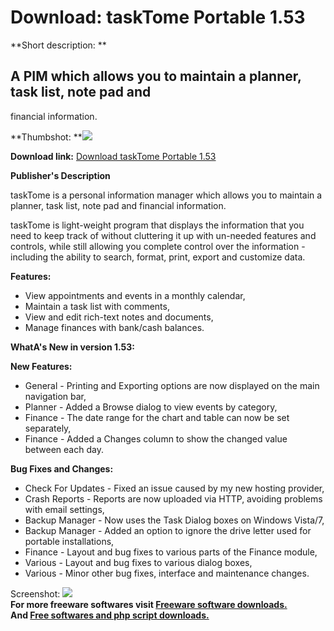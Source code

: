 # Download: taskTome Portable 1.53

**Short description: **

## A PIM which allows you to maintain a planner, task list, note pad and
financial information.

  
**Thumbshot: **![](http://www.freewarefiles.com/screenshot/tasktome1_md.jpg)   
  
**Download link:** [Download taskTome Portable 1.53](http://freesoftwares.boysofts.com/TaskTome-Portable_program_52361.html)  
  

**Publisher's Description**  
  

taskTome is a personal information manager which allows you to maintain a
planner, task list, note pad and financial information.

taskTome is light-weight program that displays the information that you need
to keep track of without cluttering it up with un-needed features and
controls, while still allowing you complete control over the information -
including the ability to search, format, print, export and customize data.

**Features:**

  * View appointments and events in a monthly calendar, 
  * Maintain a task list with comments, 
  * View and edit rich-text notes and documents, 
  * Manage finances with bank/cash balances. 

**WhatA's New in version 1.53:**

**New Features:**

  * General - Printing and Exporting options are now displayed on the main navigation bar, 
  * Planner - Added a Browse dialog to view events by category, 
  * Finance - The date range for the chart and table can now be set separately, 
  * Finance - Added a Changes column to show the changed value between each day. 

**Bug Fixes and Changes:**

  * Check For Updates - Fixed an issue caused by my new hosting provider, 
  * Crash Reports - Reports are now uploaded via HTTP, avoiding problems with email settings, 
  * Backup Manager - Now uses the Task Dialog boxes on Windows Vista/7, 
  * Backup Manager - Added an option to ignore the drive letter used for portable installations, 
  * Finance - Layout and bug fixes to various parts of the Finance module, 
  * Various - Layout and bug fixes to various dialog boxes, 
  * Various - Minor other bug fixes, interface and maintenance changes. 

  
  
Screenshot: ![](http://www.freewarefiles.com/screenshot/tasktome1.jpg)  
**For more freeware softwares visit [Freeware software downloads.](http://freesoftwares.boysofts.com/)**   
**And [Free softwares and php script downloads.](http://www.boysofts.com/)**

